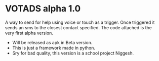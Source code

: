 # VOTADS alpha 1.0

A way to send for help using voice or touch as a trigger. Once triggered it sends an sms to the closest contact specified.
The code attached is the very first alpha version.

- Will be released as apk in Beta version.
- This is just a framework made in python.
- Sry for bad quality, this version is a school project Niggesh.

